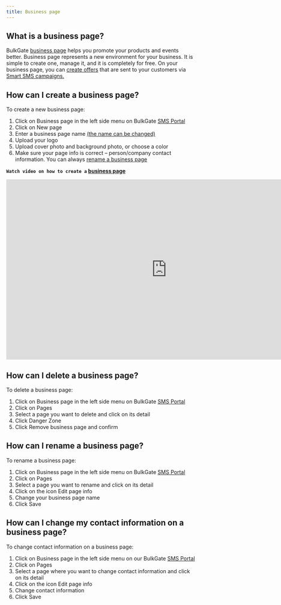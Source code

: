 ```yaml
---
title: Business page 
---
```


## What is a business page?
BulkGate [business page](https://www.bulkgate.com/en/solutions/smart-sms#business-page) helps you promote your products and events better. Business page represents a new environment for your business. It is simple to create one, manage it, and it is completely for free. 
On your business page, you can [create offers](offers.md#how-can-i-create-an-offer) that are sent to your customers via [Smart SMS campaigns.](creating-smart-sms-campaign.md#how-do-i-create-smart-sms-campaign) 

## How can I create a business page?
To create a new business page:
1.	Click on Business page in the left side menu on BulkGate [SMS Portal](https://portal.bulkgate.com/)
2.	Click on New page
3.	Enter a business page name [(the name can be changed)](#how-can-i-rename-a-business-page)
4.	Upload your logo
5.	Upload cover photo and background photo, or choose a color
6.	Make sure your page info is correct – person/company contact information. You can always [rename a business page](#how-can-i-rename-a-business-page)


**`Watch video on how to create a` [business page](https://www.youtube.com/watch?v=iDDceQaT-iQ&list=PL3m8jKRwlM0sJ_dUF9eRJh0F0lGjkH-7p&index=2)**

<iframe width="854" height="480" src="https://www.youtube.com/embed/iDDceQaT-iQ?list=PL3m8jKRwlM0tnJNejvh-yoUnl5E084pNB" frameborder="0" allow="autoplay; encrypted-media" allowfullscreen></iframe>

## How can I delete a business page?
To delete a business page:
1.	Click on Business page in the left side menu on BulkGate [SMS Portal](https://portal.bulkgate.com/en)
2.	Click on Pages
3.	Select a page you want to delete and click on its detail
4.	Click Danger Zone
5.	Click Remove business page and confirm

## How can I rename a business page?
To rename a business page:
1.	Click on Business page in the left side menu on BulkGate [SMS Portal](https://portal.bulkgate.com/)
2.	Click on Pages
3.	Select a page you want to rename and click on its detail
4.	Click on the icon Edit page info
5.	Change your business page name
6.	Click Save

## How can I change my contact information on a business page?
To change contact information on a business page:
1.	Click on Business page in the left side menu on our BulkGate [SMS Portal](https://portal.bulkgate.com/)
2.	Click on Pages
3.	Select a page where you want to change contact information and click on its detail
4.	Click on the icon Edit page info
5.	Change contact information
6.	Click Save
